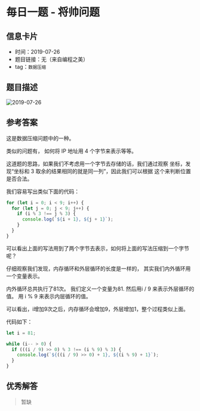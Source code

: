 # 毎日一题 - 将帅问题

## 信息卡片

- 时间：2019-07-26
- 题目链接：无（来自编程之美）
- tag：`数据压缩`

## 题目描述

![2019-07-26](https://tva1.sinaimg.cn/large/007S8ZIlly1ghludytrtlj30py1hcas1.jpg)

## 参考答案

这是数据压缩问题中的一种。

类似的问题有， 如何将 IP 地址用 4 个字节来表示等等。

这道题的思路，如果我们不考虑用一个字节去存储的话，我们通过观察
坐标，发现“坐标和 3 取余的结果相同的就是同一列”，因此我们可以根据
这个来判断位置是否合法。

我们容易写出类似下面的代码：

```js
for (let i = 0; i < 9; i++) {
  for (let j = 0; j < 9; j++) {
    if (i % 3 !== j % 3) {
      console.log(`${i + 1}, ${j + 1}`);
    }
  }
}
```

可以看出上面的写法用到了两个字节去表示，如何将上面的写法压缩到一个字节呢？

仔细观察我们发现，内存循环和外层循环的长度是一样的，
其实我们内外循环用一个变量表示。


内外循环总共执行了81次。 我们定义一个变量为81.
然后用i / 9 来表示外层循环的值。 用 i % 9 来表示内层循环的值。

可以看出，i增加9次之后，内存循环会增加9，外层增加1，整个过程类似上面。

代码如下：

```js
let i = 81;

while (i-- > 0) {
  if (((i / 9) >> 0) % 3 !== (i % 9) % 3) {
    console.log(`${((i / 9) >> 0) + 1}, ${(i % 9) + 1}`);
  }
}
```

## 优秀解答

> 暂缺
